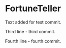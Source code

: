 # FortuneTeller

Text added for test commit.

Third line - third commit.

Fourth line - fourth commit.